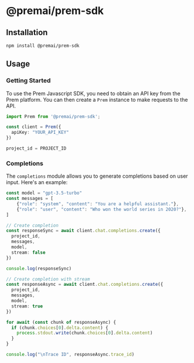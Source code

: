 # @premai/prem-sdk

## Installation

```bash
npm install @premai/prem-sdk
```

## Usage

### Getting Started

To use the Prem Javascript SDK, you need to obtain an API key from the Prem platform. You can then create a `Prem` instance to make requests to the API.

```typescript
import Prem from '@premai/prem-sdk';

const client = Prem({
  apiKey: "YOUR_API_KEY"
})

project_id = PROJECT_ID
```

### Completions

The `completions` module allows you to generate completions based on user input. Here's an example:

```typescript
const model = "gpt-3.5-turbo"
const messages = [
    {"role": "system", "content": "You are a helpful assistant."},
    {"role": "user", "content": "Who won the world series in 2020?"},
]

// Create completion
const responseSync = await client.chat.completions.create({
  project_id,
  messages,
  model,
  stream: false
})

console.log(responseSync)

// Create completion with stream
const responseAsync = await client.chat.completions.create({
  project_id,
  messages,
  model,
  stream: true
})

for await (const chunk of responseAsync) {
  if (chunk.choices[0].delta.content) {
    process.stdout.write(chunk.choices[0].delta.content)
  }
}

console.log("\nTrace ID", responseAsync.trace_id)
```
